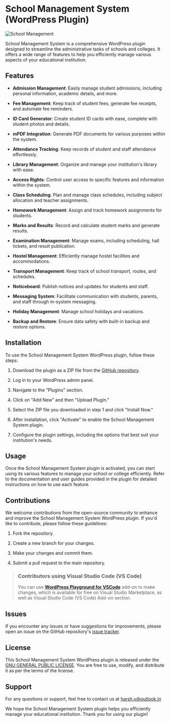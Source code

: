 # School Management System (WordPress Plugin)

![School Management](school-management.jpg)

School Management System is a comprehensive WordPress plugin designed to streamline the administrative tasks of schools and colleges. It offers a wide range of features to help you efficiently manage various aspects of your educational institution.

## Features

- **Admission Management**: Easily manage student admissions, including personal information, academic details, and more.

- **Fee Management**: Keep track of student fees, generate fee receipts, and automate fee reminders.

- **ID Card Generator**: Create student ID cards with ease, complete with student photos and details.

- **mPDF Integration**: Generate PDF documents for various purposes within the system.

- **Attendance Tracking**: Keep records of student and staff attendance effortlessly.

- **Library Management**: Organize and manage your institution's library with ease.

- **Access Rights**: Control user access to specific features and information within the system.

- **Class Scheduling**: Plan and manage class schedules, including subject allocation and teacher assignments.

- **Homework Management**: Assign and track homework assignments for students.

- **Marks and Results**: Record and calculate student marks and generate results.

- **Examination Management**: Manage exams, including scheduling, hall tickets, and result publication.

- **Hostel Management**: Efficiently manage hostel facilities and accommodations.

- **Transport Management**: Keep track of school transport, routes, and schedules.

- **Noticeboard**: Publish notices and updates for students and staff.

- **Messaging System**: Facilitate communication with students, parents, and staff through in-system messaging.

- **Holiday Management**: Manage school holidays and vacations.

- **Backup and Restore**: Ensure data safety with built-in backup and restore options.

## Installation

To use the School Management System WordPress plugin, follow these steps:

1. Download the plugin as a ZIP file from the [GitHub repository](https://github.com/iHRex/school-management).

2. Log in to your WordPress admin panel.

3. Navigate to the "Plugins" section.

4. Click on "Add New" and then "Upload Plugin."

5. Select the ZIP file you downloaded in step 1 and click "Install Now."

6. After installation, click "Activate" to enable the School Management System plugin.

7. Configure the plugin settings, including the options that best suit your institution's needs.

## Usage

Once the School Management System plugin is activated, you can start using its various features to manage your school or college efficiently. Refer to the documentation and user guides provided in the plugin for detailed instructions on how to use each feature.

## Contributions

We welcome contributions from the open-source community to enhance and improve the School Management System WordPress plugin. If you'd like to contribute, please follow these guidelines:

1. Fork the repository.

2. Create a new branch for your changes.

3. Make your changes and commit them.

4. Submit a pull request to the main repository.


>### Contributors using Visual Studio Code (VS Code)
>You can use **[WordPress Playground for VSCode](https://marketplace.visualstudio.com/items?itemName=WordPressPlayground.wordpress-playground)** add-on to make changes, which is available for free on Visual Studio Marketplace, as well as Visual Studio Code (VS Code) Add-on section.

## Issues

If you encounter any issues or have suggestions for improvements, please open an issue on the GitHub repository's [issue tracker](https://github.com/iHRex/school-management/issues).

## License

This School Management System WordPress plugin is released under the [GNU GENERAL PUBLIC LICENSE](LICENSE.md). You are free to use, modify, and distribute it as per the terms of the license.

## Support

For any questions or support, feel free to contact us at [harsh.v@outlook.in](mailto:harsh.v@outlook.in)

We hope the School Management System plugin helps you efficiently manage your educational institution. Thank you for using our plugin!